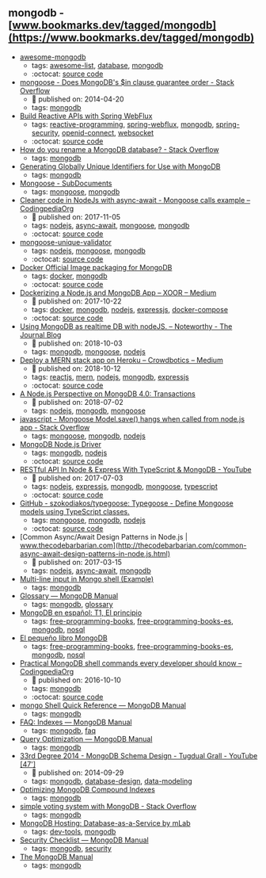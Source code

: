 mongodb - [www.bookmarks.dev/tagged/mongodb](https://www.bookmarks.dev/tagged/mongodb)
---
* [awesome-mongodb](https://github.com/ramnes/awesome-mongodb#readme)
    * tags: [awesome-list](../tagged/awesome-list.md), [database](../tagged/database.md), [mongodb](../tagged/mongodb.md)
    * :octocat: [source code](https://github.com/ramnes/awesome-mongodb#readme)
* [mongoose - Does MongoDB's $in clause guarantee order - Stack Overflow](https://stackoverflow.com/questions/22797768/does-mongodbs-in-clause-guarantee-order)
    * :calendar: published on: 2014-04-20
    * tags: [mongodb](../tagged/mongodb.md)
* [Build Reactive APIs with Spring WebFlux](https://developer.okta.com/blog/2018/09/24/reactive-apis-with-spring-webflux#secure-your-spring-webflux-reactive-api-with-oidc)
    * tags: [reactive-programming](../tagged/reactive-programming.md), [spring-webflux](../tagged/spring-webflux.md), [mongodb](../tagged/mongodb.md), [spring-security](../tagged/spring-security.md), [openid-connect](../tagged/openid-connect.md), [websocket](../tagged/websocket.md)
    * :octocat: [source code](https://github.com/oktadeveloper/okta-spring-webflux-react-example)
* [How do you rename a MongoDB database? - Stack Overflow](https://stackoverflow.com/questions/9201832/how-do-you-rename-a-mongodb-database)
    * tags: [mongodb](../tagged/mongodb.md)
* [Generating Globally Unique Identifiers for Use with MongoDB](https://www.mongodb.com/blog/post/generating-globally-unique-identifiers-for-use-with-mongodb)
    * tags: [mongodb](../tagged/mongodb.md)
* [Mongoose - SubDocuments](https://mongoosejs.com/docs/subdocs.html)
    * tags: [mongoose](../tagged/mongoose.md), [mongodb](../tagged/mongodb.md)
* [Cleaner code in NodeJs with async-await - Mongoose calls example – CodingpediaOrg](http://www.codingpedia.org/ama/cleaner-code-in-nodejs-with-async-await-mongoose-calls-example)
    * :calendar: published on: 2017-11-05
    * tags: [nodejs](../tagged/nodejs.md), [async-await](../tagged/async-await.md), [mongoose](../tagged/mongoose.md), [mongodb](../tagged/mongodb.md)
    * :octocat: [source code](https://github.com/Codingpedia/codingmarks-api)
* [mongoose-unique-validator](https://github.com/blakehaswell/mongoose-unique-validator)
    * tags: [nodejs](../tagged/nodejs.md), [mongoose](../tagged/mongoose.md), [mongodb](../tagged/mongodb.md)
    * :octocat: [source code](https://github.com/blakehaswell/mongoose-unique-validator)
* [Docker Official Image packaging for MongoDB](https://github.com/docker-library/mongo)
    * tags: [docker](../tagged/docker.md), [mongodb](../tagged/mongodb.md)
    * :octocat: [source code](https://github.com/docker-library/mongo)
* [Dockerizing a Node.js and MongoDB App – XOOR – Medium](https://medium.com/@xoor/dockerizing-a-node-js-and-mongodb-app-f9d80fdb280e)
    * :calendar: published on: 2017-10-22
    * tags: [docker](../tagged/docker.md), [mongodb](../tagged/mongodb.md), [nodejs](../tagged/nodejs.md), [expressjs](../tagged/expressjs.md), [docker-compose](../tagged/docker-compose.md)
    * :octocat: [source code](https://github.com/mpayetta/express-node-docker)
* [Using MongoDB as realtime DB with nodeJS. – Noteworthy - The Journal Blog](https://blog.usejournal.com/using-mongodb-as-realtime-db-with-nodejs-c6f52c266750)
    * :calendar: published on: 2018-10-03
    * tags: [mongodb](../tagged/mongodb.md), [mongoose](../tagged/mongoose.md), [nodejs](../tagged/nodejs.md)
* [Deploy a MERN stack app on Heroku – Crowdbotics – Medium](https://medium.com/crowdbotics/deploy-a-mern-stack-app-on-heroku-b0c255744a70)
    * :calendar: published on: 2018-10-12
    * tags: [reactjs](../tagged/reactjs.md), [mern](../tagged/mern.md), [nodejs](../tagged/nodejs.md), [mongodb](../tagged/mongodb.md), [expressjs](../tagged/expressjs.md)
    * :octocat: [source code](https://github.com/amandeepmittal/deploy-mern-on-heroku)
* [A Node.js Perspective on MongoDB 4.0: Transactions](http://thecodebarbarian.com/a-node-js-perspective-on-mongodb-4-transactions.html)
    * :calendar: published on: 2018-07-02
    * tags: [nodejs](../tagged/nodejs.md), [mongodb](../tagged/mongodb.md), [mongoose](../tagged/mongoose.md)
* [javascript - Mongoose Model.save() hangs when called from node.js app - Stack Overflow](https://stackoverflow.com/questions/12030371/mongoose-model-save-hangs-when-called-from-node-js-app)
    * tags: [mongoose](../tagged/mongoose.md), [mongodb](../tagged/mongodb.md), [nodejs](../tagged/nodejs.md)
* [MongoDB Node.js Driver](http://mongodb.github.io/node-mongodb-native/)
    * tags: [mongodb](../tagged/mongodb.md), [nodejs](../tagged/nodejs.md)
    * :octocat: [source code](https://github.com/mongodb/node-mongodb-native/)
* [RESTful API In Node & Express With TypeScript & MongoDB - YouTube](https://www.youtube.com/watch?v=XqbBv1i9Yhc)
    * :calendar: published on: 2017-07-03
    * tags: [nodejs](../tagged/nodejs.md), [expressjs](../tagged/expressjs.md), [mongodb](../tagged/mongodb.md), [mongoose](../tagged/mongoose.md), [typescript](../tagged/typescript.md)
    * :octocat: [source code](https://github.com/iamclaytonray/tes)
* [GitHub - szokodiakos/typegoose: Typegoose - Define Mongoose models using TypeScript classes.](https://github.com/szokodiakos/typegoose)
    * tags: [mongoose](../tagged/mongoose.md), [mongodb](../tagged/mongodb.md), [nodejs](../tagged/nodejs.md)
    * :octocat: [source code](https://github.com/szokodiakos/typegoose)
* [Common Async/Await Design Patterns in Node.js | www.thecodebarbarian.com](http://thecodebarbarian.com/common-async-await-design-patterns-in-node.js.html)
    * :calendar: published on: 2017-03-15
    * tags: [nodejs](../tagged/nodejs.md), [async-await](../tagged/async-await.md), [mongodb](../tagged/mongodb.md)
* [Multi-line input in Mongo shell (Example)](https://coderwall.com/p/rmbswq/multi-line-input-in-mongo-shell)
    * tags: [mongodb](../tagged/mongodb.md)
* [Glossary — MongoDB Manual](https://docs.mongodb.com/manual/reference/glossary/)
    * tags: [mongodb](../tagged/mongodb.md), [glossary](../tagged/glossary.md)
* [MongoDB en español: T1, El principio](https://github.com/yograterol/ebook-mongodb-basico)
    * tags: [free-programming-books](../tagged/free-programming-books.md), [free-programming-books-es](../tagged/free-programming-books-es.md), [mongodb](../tagged/mongodb.md), [nosql](../tagged/nosql.md)
* [El pequeño libro MongoDB](https://github.com/uokesita/the-little-mongodb-book)
    * tags: [free-programming-books](../tagged/free-programming-books.md), [free-programming-books-es](../tagged/free-programming-books-es.md), [mongodb](../tagged/mongodb.md), [nosql](../tagged/nosql.md)
* [Practical MongoDB shell commands every developer should know – CodingpediaOrg](http://www.codingpedia.org/ama/practical-mongodb-shell-commands-every-developer-should-know)
    * :calendar: published on: 2016-10-10
    * tags: [mongodb](../tagged/mongodb.md)
    * :octocat: [source code](https://github.com/Codingpedia/codingmarks-api)
* [mongo Shell Quick Reference — MongoDB Manual](https://docs.mongodb.com/manual/reference/mongo-shell/)
    * tags: [mongodb](../tagged/mongodb.md)
* [FAQ: Indexes — MongoDB Manual](https://docs.mongodb.com/manual/faq/indexes/)
    * tags: [mongodb](../tagged/mongodb.md), [faq](../tagged/faq.md)
* [Query Optimization — MongoDB Manual](https://docs.mongodb.com/manual/core/query-optimization/)
    * tags: [mongodb](../tagged/mongodb.md)
* [33rd Degree 2014 - MongoDB Schema Design - Tugdual Grall - YouTube [47']](https://www.youtube.com/watch?v=csKBT8zkRf0)
    * :calendar: published on: 2014-09-29
    * tags: [mongodb](../tagged/mongodb.md), [database-design](../tagged/database-design.md), [data-modeling](../tagged/data-modeling.md)
* [Optimizing MongoDB Compound Indexes](https://emptysqua.re/blog/optimizing-mongodb-compound-indexes/)
    * tags: [mongodb](../tagged/mongodb.md)
* [simple voting system with MongoDB - Stack Overflow](http://stackoverflow.com/questions/12339233/simple-voting-system-with-mongodb)
    * tags: [mongodb](../tagged/mongodb.md)
* [MongoDB Hosting: Database-as-a-Service by mLab](https://mlab.com/)
    * tags: [dev-tools](../tagged/dev-tools.md), [mongodb](../tagged/mongodb.md)
* [Security Checklist — MongoDB Manual](https://docs.mongodb.com/manual/administration/security-checklist/)
    * tags: [mongodb](../tagged/mongodb.md), [security](../tagged/security.md)
* [The MongoDB Manual](https://docs.mongodb.com/manual/)
    * tags: [mongodb](../tagged/mongodb.md)
